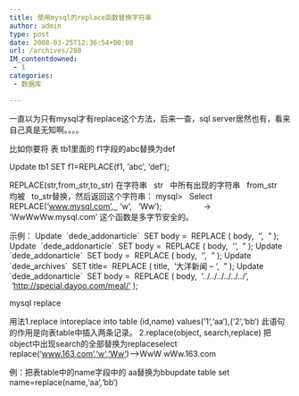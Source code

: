 ```yaml
---
title: 使用mysql的replace函数替换字符串
author: admin
type: post
date: 2008-03-25T12:36:54+00:00
url: /archives/280
IM_contentdowned:
 - 1
categories:
 - 数据库

---
```

一直以为只有mysql才有replace这个方法，后来一查，sql server居然也有，看来自己真是无知啊。。。。

比如你要将 表 tb1里面的 f1字段的abc替换为def

Update tb1 SET f1=REPLACE(f1, ‘abc’, ‘def’);

REPLACE(str,from\_str,to\_str)
在字符串   str   中所有出现的字符串   from\_str   均被   to\_str替换，然后返回这个字符串：
mysql>   Select   REPLACE(‘www.mysql.com’,   ‘w’,   ‘Ww’);
                  ->   ‘WwWwWw.mysql.com’
这个函数是多字节安全的。

示例：
Update  \`dede_addonarticle\`  SET body =  REPLACE ( body,
 ‘’,
 ” );
Update  \`dede_addonarticle\`  SET body =  REPLACE ( body,
 ‘’,
 ” );
Update  \`dede_addonarticle\`  SET body =  REPLACE ( body,
 ‘’,
 ” );
Update  \`dede_archives\`  SET title=  REPLACE ( title,
 ‘大洋新闻 – ‘,
 ” );
Update  \`dede_addonarticle\`  SET body =  REPLACE ( body,
 ‘../../../../../../’,
 ‘http://special.dayoo.com/meal/’ );

mysql replace

用法1.replace intoreplace into table (id,name) values(‘1‘,‘aa‘),(‘2‘,‘bb‘)
此语句的作用是向表table中插入两条记录。
2.replace(object, search,replace)
把object中出现search的全部替换为replaceselect replace(‘www.163.com‘,‘w‘,‘Ww‘)—>WwW wWw.163.com

例：把表table中的name字段中的 aa替换为bbupdate table set name=replace(name,‘aa‘,‘bb‘)